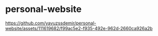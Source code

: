 # personal-website


https://github.com/yavuzssdemir/personal-website/assets/111619682/f99ac5e2-f935-492e-962d-2660ca926a2b

